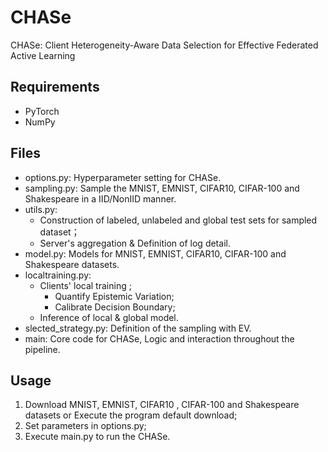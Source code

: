 # CHASe

CHASe: Client Heterogeneity-Aware Data Selection for Effective Federated Active Learning


## Requirements
- PyTorch
- NumPy

## Files
- options.py: Hyperparameter setting for CHASe.
- sampling.py: Sample the MNIST, EMNIST, CIFAR10, CIFAR-100 and Shakespeare in a IID/NonIID manner.
- utils.py: 
  - Construction of labeled, unlabeled and global test sets for sampled dataset；
  - Server's aggregation & Definition of log detail.
- model.py: Models for  MNIST, EMNIST, CIFAR10, CIFAR-100 and Shakespeare datasets.
- localtraining.py: 
  - Clients' local training ; 
    - Quantify Epistemic Variation;
    - Calibrate Decision Boundary;
  - Inference of local & global model.
- slected_strategy.py: Definition of the sampling with EV.
- main: Core code for CHASe, Logic and interaction throughout the pipeline.

## Usage
1. Download MNIST, EMNIST, CIFAR10 , CIFAR-100 and Shakespeare datasets or Execute the program default download; 
2. Set parameters in options.py;
3. Execute main.py to run the CHASe.
